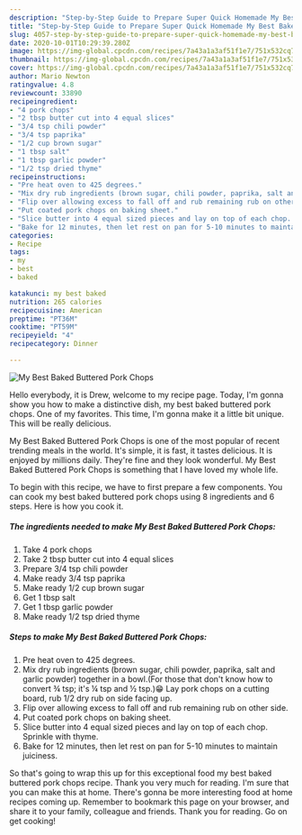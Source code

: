 ```yaml
---
description: "Step-by-Step Guide to Prepare Super Quick Homemade My Best Baked Buttered Pork Chops"
title: "Step-by-Step Guide to Prepare Super Quick Homemade My Best Baked Buttered Pork Chops"
slug: 4057-step-by-step-guide-to-prepare-super-quick-homemade-my-best-baked-buttered-pork-chops
date: 2020-10-01T10:29:39.280Z
image: https://img-global.cpcdn.com/recipes/7a43a1a3af51f1e7/751x532cq70/my-best-baked-buttered-pork-chops-recipe-main-photo.jpg
thumbnail: https://img-global.cpcdn.com/recipes/7a43a1a3af51f1e7/751x532cq70/my-best-baked-buttered-pork-chops-recipe-main-photo.jpg
cover: https://img-global.cpcdn.com/recipes/7a43a1a3af51f1e7/751x532cq70/my-best-baked-buttered-pork-chops-recipe-main-photo.jpg
author: Mario Newton
ratingvalue: 4.8
reviewcount: 33890
recipeingredient:
- "4 pork chops"
- "2 tbsp butter cut into 4 equal slices"
- "3/4 tsp chili powder"
- "3/4 tsp paprika"
- "1/2 cup brown sugar"
- "1 tbsp salt"
- "1 tbsp garlic powder"
- "1/2 tsp dried thyme"
recipeinstructions:
- "Pre heat oven to 425 degrees."
- "Mix dry rub ingredients (brown sugar, chili powder, paprika, salt and garlic powder) together in a bowl.(For those that don&#39;t know how to convert ¾ tsp; it&#39;s ¼ tsp and ½ tsp.)😁 Lay pork chops on a cutting board, rub 1/2 dry rub on side facing up."
- "Flip over allowing excess to fall off and rub remaining rub on other side."
- "Put coated pork chops on baking sheet."
- "Slice butter into 4 equal sized pieces and lay on top of each chop. Sprinkle with thyme."
- "Bake for 12 minutes, then let rest on pan for 5-10 minutes to maintain juiciness."
categories:
- Recipe
tags:
- my
- best
- baked

katakunci: my best baked 
nutrition: 265 calories
recipecuisine: American
preptime: "PT36M"
cooktime: "PT59M"
recipeyield: "4"
recipecategory: Dinner

---
```



![My Best Baked Buttered Pork Chops](https://img-global.cpcdn.com/recipes/7a43a1a3af51f1e7/751x532cq70/my-best-baked-buttered-pork-chops-recipe-main-photo.jpg)

Hello everybody, it is Drew, welcome to my recipe page. Today, I'm gonna show you how to make a distinctive dish, my best baked buttered pork chops. One of my favorites. This time, I'm gonna make it a little bit unique. This will be really delicious.

My Best Baked Buttered Pork Chops is one of the most popular of recent trending meals in the world. It's simple, it is fast, it tastes delicious. It is enjoyed by millions daily. They're fine and they look wonderful. My Best Baked Buttered Pork Chops is something that I have loved my whole life.




To begin with this recipe, we have to first prepare a few components. You can cook my best baked buttered pork chops using 8 ingredients and 6 steps. Here is how you cook it.

<!--inarticleads1-->

##### The ingredients needed to make My Best Baked Buttered Pork Chops:

1. Take 4 pork chops
1. Take 2 tbsp butter cut into 4 equal slices
1. Prepare 3/4 tsp chili powder
1. Make ready 3/4 tsp paprika
1. Make ready 1/2 cup brown sugar
1. Get 1 tbsp salt
1. Get 1 tbsp garlic powder
1. Make ready 1/2 tsp dried thyme




<!--inarticleads2-->

##### Steps to make My Best Baked Buttered Pork Chops:

1. Pre heat oven to 425 degrees.
1. Mix dry rub ingredients (brown sugar, chili powder, paprika, salt and garlic powder) together in a bowl.(For those that don&#39;t know how to convert ¾ tsp; it&#39;s ¼ tsp and ½ tsp.)😁 Lay pork chops on a cutting board, rub 1/2 dry rub on side facing up.
1. Flip over allowing excess to fall off and rub remaining rub on other side.
1. Put coated pork chops on baking sheet.
1. Slice butter into 4 equal sized pieces and lay on top of each chop. Sprinkle with thyme.
1. Bake for 12 minutes, then let rest on pan for 5-10 minutes to maintain juiciness.




So that's going to wrap this up for this exceptional food my best baked buttered pork chops recipe. Thank you very much for reading. I'm sure that you can make this at home. There's gonna be more interesting food at home recipes coming up. Remember to bookmark this page on your browser, and share it to your family, colleague and friends. Thank you for reading. Go on get cooking!
